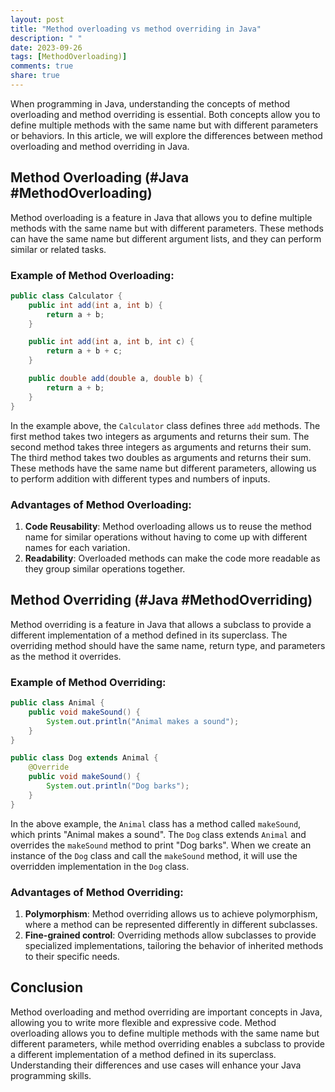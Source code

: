 ```yaml
---
layout: post
title: "Method overloading vs method overriding in Java"
description: " "
date: 2023-09-26
tags: [MethodOverloading)]
comments: true
share: true
---
```


When programming in Java, understanding the concepts of method overloading and method overriding is essential. Both concepts allow you to define multiple methods with the same name but with different parameters or behaviors. In this article, we will explore the differences between method overloading and method overriding in Java.

## Method Overloading (#Java #MethodOverloading)

Method overloading is a feature in Java that allows you to define multiple methods with the same name but with different parameters. These methods can have the same name but different argument lists, and they can perform similar or related tasks.

### Example of Method Overloading:

```java
public class Calculator {
    public int add(int a, int b) {
        return a + b;
    }

    public int add(int a, int b, int c) {
        return a + b + c;
    }

    public double add(double a, double b) {
        return a + b;
    }
}
```

In the example above, the `Calculator` class defines three `add` methods. The first method takes two integers as arguments and returns their sum. The second method takes three integers as arguments and returns their sum. The third method takes two doubles as arguments and returns their sum. These methods have the same name but different parameters, allowing us to perform addition with different types and numbers of inputs.

### Advantages of Method Overloading:

1. **Code Reusability**: Method overloading allows us to reuse the method name for similar operations without having to come up with different names for each variation.
2. **Readability**: Overloaded methods can make the code more readable as they group similar operations together.

## Method Overriding (#Java #MethodOverriding)

Method overriding is a feature in Java that allows a subclass to provide a different implementation of a method defined in its superclass. The overriding method should have the same name, return type, and parameters as the method it overrides.

### Example of Method Overriding:

```java
public class Animal {
    public void makeSound() {
        System.out.println("Animal makes a sound");
    }
}

public class Dog extends Animal {
    @Override
    public void makeSound() {
        System.out.println("Dog barks");
    }
}
```

In the above example, the `Animal` class has a method called `makeSound`, which prints "Animal makes a sound". The `Dog` class extends `Animal` and overrides the `makeSound` method to print "Dog barks". When we create an instance of the `Dog` class and call the `makeSound` method, it will use the overridden implementation in the `Dog` class.

### Advantages of Method Overriding:

1. **Polymorphism**: Method overriding allows us to achieve polymorphism, where a method can be represented differently in different subclasses.
2. **Fine-grained control**: Overriding methods allow subclasses to provide specialized implementations, tailoring the behavior of inherited methods to their specific needs.

## Conclusion

Method overloading and method overriding are important concepts in Java, allowing you to write more flexible and expressive code. Method overloading allows you to define multiple methods with the same name but different parameters, while method overriding enables a subclass to provide a different implementation of a method defined in its superclass. Understanding their differences and use cases will enhance your Java programming skills.